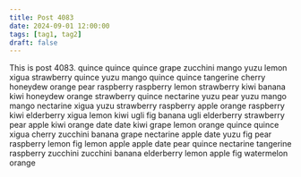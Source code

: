 ```yaml
---
title: Post 4083
date: 2024-09-01 12:00:00
tags: [tag1, tag2]
draft: false
---
```

This is post 4083.
quince
quince
quince
grape
zucchini
mango
yuzu
lemon
xigua
strawberry
quince
yuzu
mango
quince
quince
tangerine
cherry
honeydew
orange
pear
raspberry
raspberry
lemon
strawberry
kiwi
banana
kiwi
honeydew
orange
strawberry
quince
nectarine
yuzu
pear
yuzu
mango
mango
nectarine
xigua
yuzu
strawberry
raspberry
apple
orange
raspberry
kiwi
elderberry
xigua
lemon
kiwi
ugli
fig
banana
ugli
elderberry
strawberry
pear
apple
kiwi
orange
date
date
kiwi
grape
lemon
orange
quince
quince
xigua
cherry
zucchini
banana
grape
nectarine
apple
date
yuzu
fig
pear
raspberry
lemon
fig
lemon
apple
apple
date
pear
quince
nectarine
tangerine
raspberry
zucchini
zucchini
banana
elderberry
lemon
apple
fig
watermelon
orange
